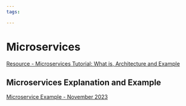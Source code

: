 ```yaml
---
tags:

---
```

# Microservices

[Resource - Microservices Tutorial: What is, Architecture and Example](https://www.guru99.com/microservices-tutorial.html)

## Microservices Explanation and Example

[Microservice Example - November 2023](https://github.com/dewcservices/microservice-example)

